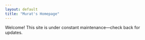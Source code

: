 ```yaml
---
layout: default
title: "Murat's Homepage"
---
```


Welcome! This site is under constant maintenance—check back for updates.
